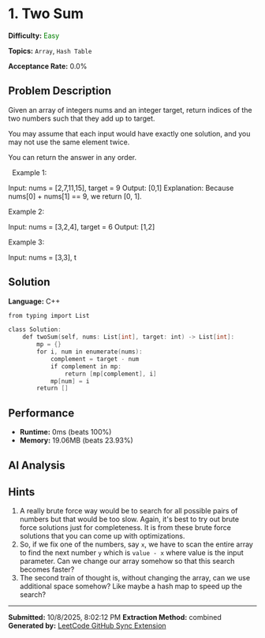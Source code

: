 # 1. Two Sum

**Difficulty:** <span style="color:green">Easy</span>

**Topics:** `Array`, `Hash Table`

**Acceptance Rate:** 0.0%

## Problem Description

Given an array of integers nums and an integer target, return indices of the two numbers such that they add up to target.

You may assume that each input would have exactly one solution, and you may not use the same element twice.

You can return the answer in any order.

 
Example 1:

Input: nums = [2,7,11,15], target = 9
Output: [0,1]
Explanation: Because nums[0] + nums[1] == 9, we return [0, 1].


Example 2:

Input: nums = [3,2,4], target = 6
Output: [1,2]


Example 3:

Input: nums = [3,3], t

## Solution

**Language:** C++

```cpp
from typing import List

class Solution:
    def twoSum(self, nums: List[int], target: int) -> List[int]:
        mp = {}
        for i, num in enumerate(nums):
            complement = target - num
            if complement in mp:
                return [mp[complement], i]
            mp[num] = i
        return []


```

## Performance

- **Runtime:** 0ms (beats 100%)
- **Memory:** 19.06MB (beats 23.93%)

## AI Analysis

## Hints

1. A really brute force way would be to search for all possible pairs of numbers but that would be too slow. Again, it's best to try out brute force solutions just for completeness. It is from these brute force solutions that you can come up with optimizations.
2. So, if we fix one of the numbers, say <code>x</code>, we have to scan the entire array to find the next number <code>y</code> which is <code>value - x</code> where value is the input parameter. Can we change our array somehow so that this search becomes faster?
3. The second train of thought is, without changing the array, can we use additional space somehow? Like maybe a hash map to speed up the search?

---

**Submitted:** 10/8/2025, 8:02:12 PM
**Extraction Method:** combined
**Generated by:** [LeetCode GitHub Sync Extension](https://github.com/your-username/leetcode-github-sync)
